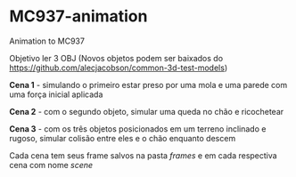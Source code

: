 # MC937-animation
Animation to MC937

Objetivo ler 3 OBJ (Novos objetos podem ser baixados do https://github.com/alecjacobson/common-3d-test-models)

**Cena 1** - simulando o primeiro estar preso por uma mola e uma parede com uma força inicial aplicada


**Cena 2** - com o segundo objeto, simular uma queda no chão e ricochetear


**Cena 3** - com os três objetos posicionados em um terreno inclinado e rugoso, simular colisão entre eles e o chão enquanto descem

Cada cena tem seus frame salvos na pasta *frames* e em cada respectiva cena com nome *scene*
